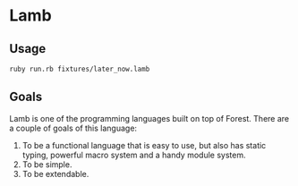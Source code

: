 # Lamb

## Usage

```bash
ruby run.rb fixtures/later_now.lamb
```

## Goals

Lamb is one of the programming languages built on top of Forest. There are a couple of goals of this language:
1. To be a functional language that is easy to use, but also has static typing, powerful macro system and a handy module system.
2. To be simple.
3. To be extendable.

